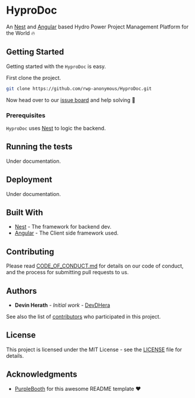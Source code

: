 # HyproDoc

An [Nest](https://nestjs.com/) and [Angular](https://angular.io/) based Hydro Power Project Management Platform for the World :fire:

## Getting Started

Getting started with the `HyproDoc` is easy.

First clone the project.

```sh
git clone https://github.com/rwp-anonymous/HyproDoc.git
```

Now head over to our [issue board](https://github.com/rwp-anonymous/HyproDoc/issues) and help solving :angel:

### Prerequisites

`HyproDoc` uses [Nest](https://nestjs.com/) to logic the backend.

## Running the tests

Under documentation.

## Deployment

Under documentation.

## Built With

- [Nest](https://nestjs.com/) - The framework for backend dev.
- [Angular](https://angular.io/) - The Client side framework used.

## Contributing

Please read [CODE_OF_CONDUCT.md](https://github.com/rwp-anonymous/HyproDoc/blob/master/CODE_OF_CONDUCT.md) for details on our code of conduct, and the process for submitting pull requests to us.

## Authors

- **Devin Herath** - _Initial work_ - [DevDHera](https://github.com/DevDHera)

See also the list of [contributors](https://github.com/rwp-anonymous/HyproDoc/graphs/contributors) who participated in this project.

## License

This project is licensed under the MIT License - see the [LICENSE](https://github.com/rwp-anonymous/HyproDoc/blob/master/LICENSE) file for details.

## Acknowledgments

- [PurpleBooth](https://github.com/PurpleBooth) for this awesome README template :heart:
